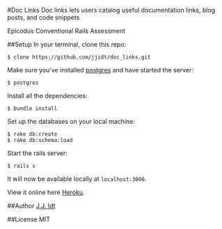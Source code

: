 #Doc Links
Doc links lets users catalog useful documentation links, blog posts, and code snippets

Epicodus Conventional Rails Assessment

##Setup
In your terminal, clone this repo:

```console
$ clone https://github.com/jjidt/doc_links.git
```

Make sure you've installed [postgres](http://www.postgresql.org/download/) and have started the server:

```console
$ postgres
```

Install all the dependencies:

```console
$ bundle install
```

Set up the databases on your local machine:

```console
$ rake db:create
$ rake db:schema:load
```

Start the rails server:

```console
$ rails s
```
It will now be available locally at `localhost:3000`.

View it online here [Heroku](http://doc-links.herokuapp.com).

##Author
[J.J. Idt](https://github.com/jjidt)

##License
MIT
